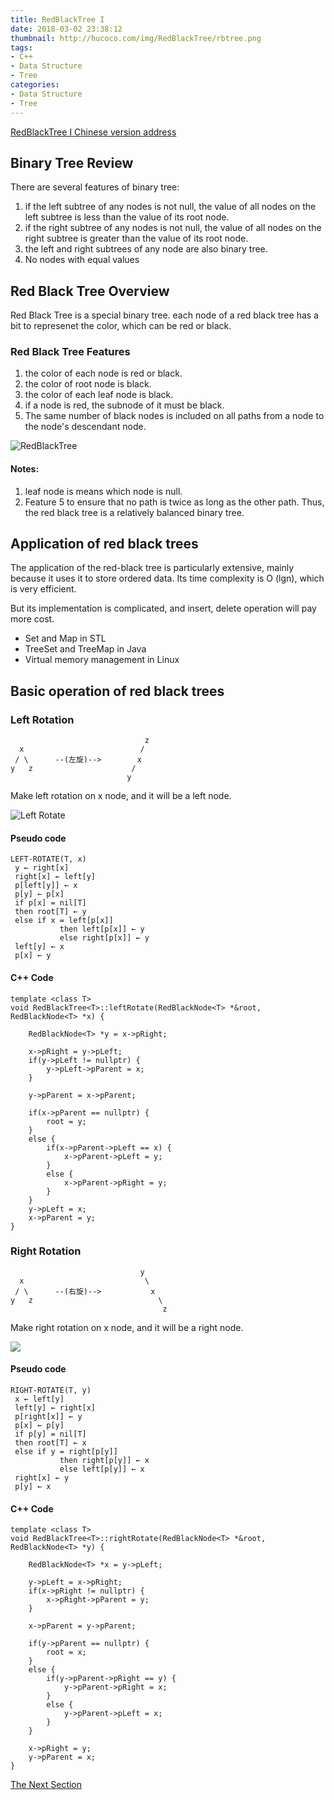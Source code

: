 ```yaml
---
title: RedBlackTree I
date: 2018-03-02 23:38:12
thumbnail: http://hucoco.com/img/RedBlackTree/rbtree.png
tags: 
- C++
- Data Structure
- Tree
categories:
- Data Structure
- Tree
---
```


[RedBlackTree I Chinese version address](http://hucoco.coding.me/2016/11/08/Tree/RBTree/%E7%BA%A2%E9%BB%91%E6%A0%91/)

## Binary Tree Review

There are several features of binary tree:

1.  if the left subtree of any nodes is not null, the value of all nodes on the left subtree is less than the value of its root node.
2.  if the right subtree of any nodes is not null, the value of all nodes on the right subtree is greater than the value of its root node.
3.  the left and right subtrees of any node are also binary tree.
4.  No nodes with equal values

## Red Black Tree Overview

Red Black Tree is a special binary tree. each node of a red black tree has a bit to represenet the color, which can be red or black.

<!--more-->

### Red Black Tree Features

1. the color of each node is red or black.
2. the color of root node is black.
3. the color of each leaf node is black.
4. if a node is red, the subnode of it must be black.
5. The same number of black nodes is included on all paths from a node to the node's descendant node.

![RedBlackTree](http://hucoco.com/img/RedBlackTree/rbtree.png)

#### Notes:

1. leaf node is means which node is null.
2. Feature 5 to ensure that no path is twice as long as the other path. Thus, the red black tree is a relatively balanced binary tree.

## Application of red black trees

The application of the red-black tree is particularly extensive, mainly because it uses it to store ordered data. Its time complexity is O (lgn), which is very efficient.

But its implementation is complicated, and insert, delete operation will pay more cost.

* Set and Map in STL
* TreeSet and TreeMap in Java
* Virtual memory management in Linux

## Basic operation of red black trees 

### Left Rotation

```
                              z
  x                          /                  
 / \      --(左旋)-->        x
y   z                      /
                          y
```

Make left rotation on x node, and it will be a left node.

![Left Rotate](http://hucoco.com/img/RedBlackTree/leftrotate.jpg)

#### Pseudo code

```
LEFT-ROTATE(T, x)  
 y ← right[x]            
 right[x] ← left[y]      
 p[left[y]] ← x         
 p[y] ← p[x]             
 if p[x] = nil[T]       
 then root[T] ← y                 
 else if x = left[p[x]]  
           then left[p[x]] ← y   
           else right[p[x]] ← y  
 left[y] ← x             
 p[x] ← y
```

#### C++ Code

```
template <class T>
void RedBlackTree<T>::leftRotate(RedBlackNode<T> *&root, RedBlackNode<T> *x) {

	RedBlackNode<T> *y = x->pRight;     

	x->pRight = y->pLeft;                    
	if(y->pLeft != nullptr) {
		y->pLeft->pParent = x;        
	}

	y->pParent = x->pParent;         

	if(x->pParent == nullptr) {      
		root = y;                      
	}
	else {
		if(x->pParent->pLeft == x) {    
			x->pParent->pLeft = y;      
		}
		else {
			x->pParent->pRight = y; 
		}
	}
	y->pLeft = x;                   
	x->pParent = y;                    
}                                                                                                            
```

### Right Rotation

```
                             y
  x                           \                 
 / \      --(右旋)-->           x
y   z                            \
                                  z
```

Make right rotation on x node, and it will be a right node.

![](http://hucoco.com/img/RedBlackTree/rightrotate.jpg)

#### Pseudo code

```
RIGHT-ROTATE(T, y)  
 x ← left[y]             
 left[y] ← right[x]      
 p[right[x]] ← y         
 p[x] ← p[y]             
 if p[y] = nil[T]       
 then root[T] ← x               
 else if y = right[p[y]]  
           then right[p[y]] ← x   
           else left[p[y]] ← x   
 right[x] ← y            
 p[y] ← x
```

#### C++ Code

```
template <class T>
void RedBlackTree<T>::rightRotate(RedBlackNode<T> *&root, RedBlackNode<T> *y) {

	RedBlackNode<T> *x = y->pLeft;    

	y->pLeft = x->pRight;              
	if(x->pRight != nullptr) {
		x->pRight->pParent = y;     
	}

	x->pParent = y->pParent;           

	if(y->pParent == nullptr) {        
		root = x;                       
	}
	else {
		if(y->pParent->pRight == y) {   
			y->pParent->pRight = x;     
		}
		else {
			y->pParent->pLeft = x;   
		}
	}

	x->pRight = y;       
	y->pParent = x;  
}
```

[The Next Section](http://hucoco.com/2018/03/02/RedBlackTree-II/)